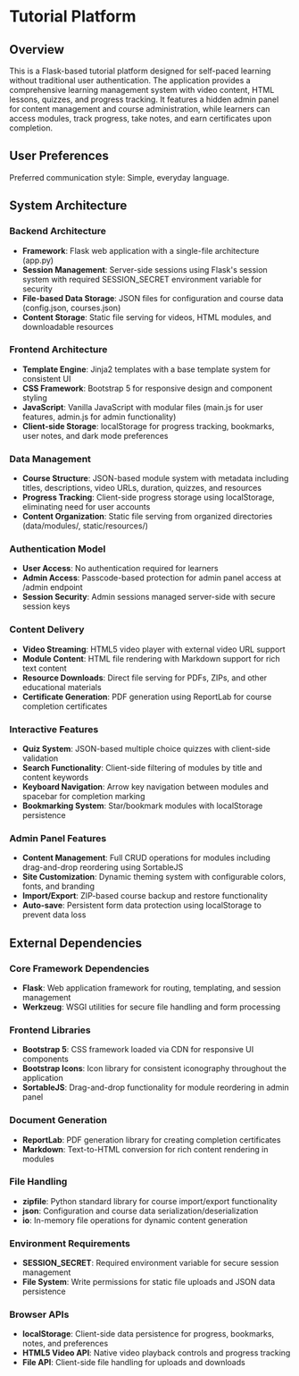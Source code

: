 # Tutorial Platform

## Overview

This is a Flask-based tutorial platform designed for self-paced learning without traditional user authentication. The application provides a comprehensive learning management system with video content, HTML lessons, quizzes, and progress tracking. It features a hidden admin panel for content management and course administration, while learners can access modules, track progress, take notes, and earn certificates upon completion.

## User Preferences

Preferred communication style: Simple, everyday language.

## System Architecture

### Backend Architecture
- **Framework**: Flask web application with a single-file architecture (app.py)
- **Session Management**: Server-side sessions using Flask's session system with required SESSION_SECRET environment variable for security
- **File-based Data Storage**: JSON files for configuration and course data (config.json, courses.json)
- **Content Storage**: Static file serving for videos, HTML modules, and downloadable resources

### Frontend Architecture
- **Template Engine**: Jinja2 templates with a base template system for consistent UI
- **CSS Framework**: Bootstrap 5 for responsive design and component styling
- **JavaScript**: Vanilla JavaScript with modular files (main.js for user features, admin.js for admin functionality)
- **Client-side Storage**: localStorage for progress tracking, bookmarks, user notes, and dark mode preferences

### Data Management
- **Course Structure**: JSON-based module system with metadata including titles, descriptions, video URLs, duration, quizzes, and resources
- **Progress Tracking**: Client-side progress storage using localStorage, eliminating need for user accounts
- **Content Organization**: Static file serving from organized directories (data/modules/, static/resources/)

### Authentication Model
- **User Access**: No authentication required for learners
- **Admin Access**: Passcode-based protection for admin panel access at /admin endpoint
- **Session Security**: Admin sessions managed server-side with secure session keys

### Content Delivery
- **Video Streaming**: HTML5 video player with external video URL support
- **Module Content**: HTML file rendering with Markdown support for rich text content
- **Resource Downloads**: Direct file serving for PDFs, ZIPs, and other educational materials
- **Certificate Generation**: PDF generation using ReportLab for course completion certificates

### Interactive Features
- **Quiz System**: JSON-based multiple choice quizzes with client-side validation
- **Search Functionality**: Client-side filtering of modules by title and content keywords
- **Keyboard Navigation**: Arrow key navigation between modules and spacebar for completion marking
- **Bookmarking System**: Star/bookmark modules with localStorage persistence

### Admin Panel Features
- **Content Management**: Full CRUD operations for modules including drag-and-drop reordering using SortableJS
- **Site Customization**: Dynamic theming system with configurable colors, fonts, and branding
- **Import/Export**: ZIP-based course backup and restore functionality
- **Auto-save**: Persistent form data protection using localStorage to prevent data loss

## External Dependencies

### Core Framework Dependencies
- **Flask**: Web application framework for routing, templating, and session management
- **Werkzeug**: WSGI utilities for secure file handling and form processing

### Frontend Libraries
- **Bootstrap 5**: CSS framework loaded via CDN for responsive UI components
- **Bootstrap Icons**: Icon library for consistent iconography throughout the application
- **SortableJS**: Drag-and-drop functionality for module reordering in admin panel

### Document Generation
- **ReportLab**: PDF generation library for creating completion certificates
- **Markdown**: Text-to-HTML conversion for rich content rendering in modules

### File Handling
- **zipfile**: Python standard library for course import/export functionality
- **json**: Configuration and course data serialization/deserialization
- **io**: In-memory file operations for dynamic content generation

### Environment Requirements
- **SESSION_SECRET**: Required environment variable for secure session management
- **File System**: Write permissions for static file uploads and JSON data persistence

### Browser APIs
- **localStorage**: Client-side data persistence for progress, bookmarks, notes, and preferences
- **HTML5 Video API**: Native video playback controls and progress tracking
- **File API**: Client-side file handling for uploads and downloads